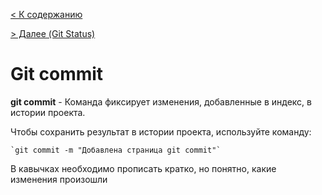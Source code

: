 
[< К содержанию](readme.md) 

[ > Далее (Git Status)](./status.md)


 # Git commit

**git commit** - Команда  фиксирует изменения, добавленные в индекс, в истории проекта. 

Чтобы сохранить результат в истории проекта, используйте команду:

```bash=
`git commit -m "Добавлена страница git commit"`
```
В кавычках необходимо прописать кратко, но понятно, какие изменения произошли
